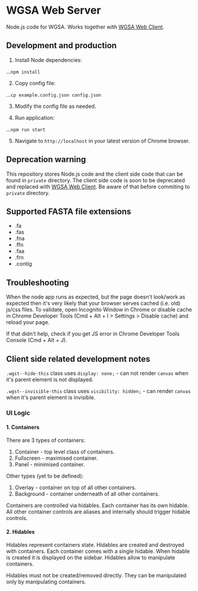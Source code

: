 # WGSA Web Server

Node.js code for WGSA. Works together with [WGSA Web Client](https://github.com/ImperialCollegeLondon/wgst-web-client).

## Development and production

1. Install Node dependencies:

...`npm install`

2. Copy config file:

...`cp example.config.json config.json`

3. Modify the config file as needed.

4. Run application:

...`npm run start`

5. Navigate to `http://localhost` in your latest version of Chrome browser.

## Deprecation warning

This repository stores Node.js code and the client side code that can be found in `private` directory. The client side code is soon to be deprecated and replaced with [WGSA Web Client](https://github.com/ImperialCollegeLondon/wgst-web-client). Be aware of that before commiting to `private` directory.

## Supported FASTA file extensions

* .fa
* .fas
* .fna
* .ffn
* .faa
* .frn
* .contig

## Troubleshooting

When the node app runs as expected, but the page doesn't look/work as expected then it's very likely that your browser serves cached (i.e. old) js/css files. To validate, open Incognito Window in Chrome or disable cache in Chrome Developer Tools (Cmd + Alt + I > Settings > Disable cache) and reload your page.

If that didn't help, check if you get JS error in Chrome Developer Tools Console (Cmd + Alt + J).

## Client side related development notes

`.wgst--hide-this` class uses `display: none;` - can not render `canvas` when it's parent element is not displayed.

`.wgst--invisible-this` class uses `visibility: hidden;` - can render `canvas` when it's parent element is invisible.

### UI Logic

#### 1. Containers

There are 3 types of containers:
1. Container - top level class of containers.
2. Fullscreen - maximised container.
3. Panel - minimised container.

Other types (yet to be defined):
1. Overlay - container on top of all other containers.
2. Background - container underneath of all other containers.

Containers are controlled via hidables. Each container has its own hidable. All other container controls are aliases and internally should trigger hidable controls.

#### 2. Hidables

Hidables represent containers state. Hidables are created and destroyed with containers. Each container comes with a single hidable. When hidable is created it is displayed on the sidebar. Hidables allow to manipulate containers.

Hidables must not be created/removed directly. They can be manipulated only by manipulating containers.